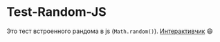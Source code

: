 # Test-Random-JS

Это тест встроенного рандома в js (`Math.random()`). [Интерактивчик](https://ilfey.github.io/Test-Random-JS) 😄
